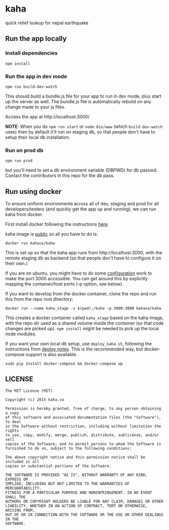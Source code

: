 # kaha

quick relief lookup for nepal earthquake

## Run the app locally

### Install dependencies

    npm install

### Run the app in dev mode

    npm run build-dev-watch

This should build a bundle.js file for your app to run in dev mode, plus start
up the server as well. The bundle.js file is automatically rebuild on any change
made to your js files.

Access the app at http://localhost:3000/

**NOTE**: When you do `npm run start` or `node bin/www` (which `build-dev-watch`
uses) then by default it'll run on staging db, so that people don't have to
setup their local db installation.

### Run on prod db

    npm run prod

but you'll need to set a db environment variable (DBPWD) for db passwd. Contact
the contributors in this repo for the db pass.

## Run using docker

To ensure uniform environments across all of dev, staging and prod for all
developers/testers (and quickly get the app up and running), we can run kaha
from docker.

First install docker following the instructions
[here](https://docs.docker.com/installation/).

kaha image is [public](https://registry.hub.docker.com/u/kahaco/kaha/) so all
you have to do is:

    docker run kahaco/kaha

This is set up so that the kaha app runs from http://localhost:3000, with the
remote staging db as backend (so that people don't have to configure it on their
own.)

If you are on ubuntu, you might have to do some
[configuration](https://docs.docker.com/installation/ubuntulinux/#enable-ufw-forwarding)
work to make the port 3000 accessible. You can get around this by explicitly
mapping the container/host ports (-p option, see below).

If you want to develop from the docker container, clone the repo and run this
from the repo root directory:

    docker run --name kaha_stage -v $(pwd):/kaha -p 3000:3000 kahaco/kaha

This creates a docker container called `kaha_stage` based on the kaha image,
with the repo dir used as a shared volume inside the container (so that code
changes are picked up). `npm install` might be needed to pick up the local
node modules.

If you want your own local db setup, use `deploy_kaha.sh`, following the
instructions from [deploy notes](deploy_kaha.md). This is the recommended way,
but docker-compose support is also available.

    sudo pip install docker-compose && docker-compose up

## LICENSE

```
The MIT License (MIT)

Copyright (c) 2015 kaha.co

Permission is hereby granted, free of charge, to any person obtaining a copy
of this software and associated documentation files (the "Software"), to deal
in the Software without restriction, including without limitation the rights
to use, copy, modify, merge, publish, distribute, sublicense, and/or sell
copies of the Software, and to permit persons to whom the Software is
furnished to do so, subject to the following conditions:

The above copyright notice and this permission notice shall be included in all
copies or substantial portions of the Software.

THE SOFTWARE IS PROVIDED "AS IS", WITHOUT WARRANTY OF ANY KIND, EXPRESS OR
IMPLIED, INCLUDING BUT NOT LIMITED TO THE WARRANTIES OF MERCHANTABILITY,
FITNESS FOR A PARTICULAR PURPOSE AND NONINFRINGEMENT. IN NO EVENT SHALL THE
AUTHORS OR COPYRIGHT HOLDERS BE LIABLE FOR ANY CLAIM, DAMAGES OR OTHER
LIABILITY, WHETHER IN AN ACTION OF CONTRACT, TORT OR OTHERWISE, ARISING FROM,
OUT OF OR IN CONNECTION WITH THE SOFTWARE OR THE USE OR OTHER DEALINGS IN THE
SOFTWARE.
```
